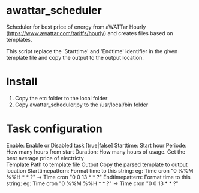 # awattar_scheduler
Scheduler for best price of energy from aWATTar Hourly (https://www.awattar.com/tariffs/hourly) and creates files based on templates.

This script replace the 'Starttime' and 'Endtime' identifier in the given template file and copy the output to the output location.

# Install

1. Copy the etc folder to the local folder
2. Copy awattar_scheduler.py to the /usr/local/bin folder

# Task configuration
Enable:
	Enable or Disabled task [true|false]
Starttime:
	Start hour
Periode:
	How many hours from start 
Duration:
	How many hours of usage. Get the best average price of electricty	
Template
	Path to template file
Output
	Copy the parsed template to output location
Starttimepattern:
	Format time to this string: eg: Time cron "0 %%M %%H * * ?" -> Time cron "0 0 13 * * ?"
Endtimepattern:
	Format time to this string: eg: Time cron "0 %%M %%H * * ?" -> Time cron "0 0 13 * * ?"
